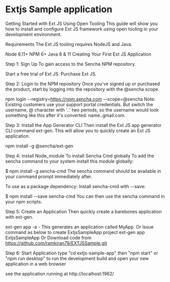 # Extjs Sample application



Getting Started with Ext JS Using Open Tooling
This guide will show you how to install and configure Ext JS framework using open tooling in your development environment.

Requirements
The Ext JS tooling requires NodeJS and Java.

Node 8.11+
NPM 6+
Java 8 & 11
Creating Your First Ext JS Application

Step 1: Sign Up
To gain access to the Sencha NPM repository.

Start a free trial of Ext JS.
Purchase Ext JS.

Step 2: Login to the NPM repository
Once you've signed up or purchased the product, start by logging into the repository with the @sencha scope.

npm login --registry=https://npm.sencha.com --scope=@sencha
Note: Existing customers use your support portal credentials. But switch the username, @ character with '..' two periods, so the username would look something like this after it's converted: name..gmail.com.

Step 3: Install the App Generator CLI
Then install the Ext JS app generator CLI command ext-gen. This will allow you to quickly create an Ext JS application.

npm install -g @sencha/ext-gen

Step 4: install Node_module
To install Sencha Cmd globally
To add the sencha command to your system install this module globally:

$ npm install -g sencha-cmd
The sencha command should be available in your command prompt immediately after.

To use as a package dependency:
Install sencha-cmd with --save:

$ npm install --save sencha-cmd
You can then use the sencha command in your npm scripts.

Step 5: Create an Application
Then quickly create a barebones application with ext-gen.

ext-gen app -a - This generates an application called MyApp. Or Issue command as below to create ExtjsSampleApp project
ext-gen app ExtjsSampleApp
Or Download code from https://github.com/ramkiran79/EXTJSSample.git

Step 6: Start Application
type "cd extjs-sample-app" then "npm start" or "npm run desktop"
to run the development build and open your new application in a web browser

see the application running at
http://localhost:1962/
